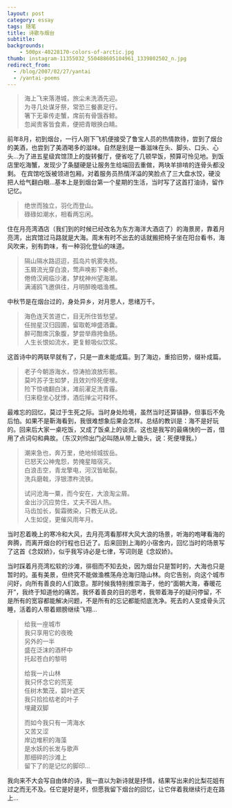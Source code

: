 ```yaml
---
layout: post
category: essay
tags: 随笔
title: 诗歌与烟台
subtitle: 
backgrounds:
    - 500px-40228170-colors-of-arctic.jpg
thumb: instagram-11355032_550488605104961_1339802502_n.jpg
redirect_from:
  - /blog/2007/02/27/yantai
  - /yantai-poems
---
```


> 海上飞来落港城，旅尘未洗酒先迎。   
> 为寻几处谋牙祭，常恐三餐裹足行。   
> 箸下无辜传走蟹，席前有骨饿吞鲸。   
> 忽闻贵客皆食素，便把青眼换白睛。   

前年8月，初到烟台，一行人刚下飞机便接受了鲁宝人员的热情款待，尝到了烟台的美酒，也尝到了美酒喝多的滋味。自然是别是一番滋味在头、脚头、口头、心头…为了进五星级宾馆顶上的旋转餐厅，便省吃了几顿早饭，预算可怜见地。到饭店里吃海蟹，发现少了条腿硬是让服务生给端回去重做，两块羊排啃的连骨头都没剩。 在宾馆吃饭被领进包厢，对着服务员热情洋溢的笑脸点了三大盘水饺，硬没把人给气翻白眼…基本上是到烟台第一个星期的生活，当时写了这首打油诗，留作记忆。
 
> 绝世而独立，羽化而登山。   
> 碌碌如潮水，相看两忘闲。   

住在月亮湾酒店（我们到的时候已经改名为东方海洋大酒店了）的海景房，靠着月亮湾，出宾馆过马路就是大海。周末有时不出去的话就搬把椅子坐在阳台看书，海风吹来，别有韵味，有一种羽化登仙的味道。 
 
> 隔山隔水路迢迢，孤岛片帆雾失桡。   
> 玉屑流光穿白浪，莺声唤影下秦桥。   
> 倦倚汉阙临沙渚，梦枕神州望海潮。   
> 满浦鸥飞邀俱往，月明醉晚唱渔樵。   

中秋节是在烟台过的，身处异乡，对月思人，思绪万千。
 
> 海色连天苦道亡，目无所住皆愁望。   
> 任抛星汉归园圃，留取乾坤盛酒囊。   
> 醉可酣席沉象腹，梦尝举鼎挎鱼肠。   
> 人生长恨如流水，更复鲸吸似饮浆。   

这首诗中的两联早就有了，只是一直未能成篇。到了海边，重拾旧势，缀补成篇。
 
> 老子今朝游海水，惊涛拍浪放形骸。   
> 莫吟苏子生如梦，且效刘伶死便埋。   
> 险下惊魂翻白沫，滩前濯足洗青霾。   
> 归来稳坐心犹悸，酒后掸尘可释怀。   

最难忘的回忆，莫过于生死之际。当时身处险境，虽然当时还算镇静，但事后不免后怕。如果不是靳海看到，我很难想象后果会怎样。总结的教训是：海不是好玩的。回来后大家一桌吃饭，又成了饭桌上的谈资。这也是我写的最痛快的一首，借用了点词句和典故。（东汉刘伶出门必叫随从带上锄头，说：死便埋我。）
 
 
> 潮来急也，奔万里，绝地倾城拔岳。   
> 已怒天公神鬼怨，势掩星暗宿灭。   
> 白浪击空，青龙擎电，河汉皆眦裂。   
> 洗兵磨戟，浮银漂杵流铁。   
> 
> 试问沧海一粟，而今安在，大浪淘尘屑。   
> 金出沙沉应势住，丈夫不因人热。   
> 马齿加长，鬓霜微染，只教无从说。   
> 人生如促，更催风雨年月。   

当时忍着晚上的寒冷和大风，去月亮湾看那样大风大浪的场景，听海的咆哮看海的奔腾，而离开烟台的行程也日近了。后来回到上海的小宿舍内，回忆当时的场景写了这首《念奴娇》，似乎我写诗必是七律，写词则是《念奴娇》。

当时踩着月亮湾松软的沙滩，徘徊而不知去处，因为烟台只是暂时的，大海也只是暂时的。虽有美景，但终究不能做渔樵荡舟沧海归隐山林。向它告别，向这个城市问好，向所有善良的人们致意。那时候我特别推崇海子，他的“面朝大海，春暖花开”，我终于知道他的痛苦。我怀着善良的目的思考，我带着海子的疑问停留，不是所有的宽容都能解决问题，不是所有的忘记都能彻底洗净。死去的人变成骨头沉睡，活着的人带着翅膀继续飞翔…

> 给我一座城市   
> 我只享用它的夜晚   
> 另外的一半   
> 盛在泛沫的酒杯中   
> 托起苍白的黎明   
> 
> 给我一片山林   
> 我只怀念它的荒芜   
> 任树木繁茂，碧叶遮天   
> 我只拾捡枯老的叶子   
> 埋藏双脚   
> 
> 而如今我只有一湾海水   
> 又苦又涩   
> 岸边堆积的海藻   
> 是水妖的长发与歌声   
> 那细碎的沙滩上   
> 留下了的是记忆的脚印…   

我向来不大会写自由体的诗，我一直以为新诗就是抒情，结果写出来的比梨花姐有过之而无不及。任它是好是坏，但愿我留下烟台的回忆，让它伴着我继续行走在路上…
